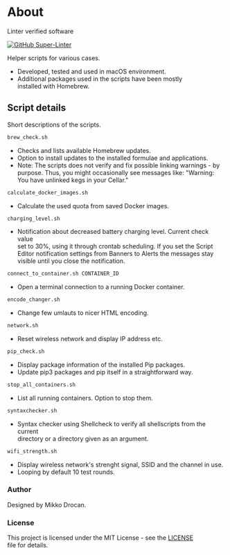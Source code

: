 # About

Linter verified software

[![GitHub Super-Linter](https://github.com/mdrocan/shell-scripts/workflows/CI-check/badge.svg)](https://github.com/marketplace/actions/super-linter)

Helper scripts for various cases.

- Developed, tested and used in macOS environment.
- Additional packages used in the scripts have been mostly \
installed with Homebrew.

## Script details

Short descriptions of the scripts.

```sh
brew_check.sh
```
- Checks and lists available Homebrew updates.
- Option to install updates to the installed formulae and applications.
- Note: The scripts does not verify and fix possible linking warnings - by purpose. Thus, you might occasionally see messages like: "Warning: You have unlinked kegs in your Cellar."

```sh
calculate_docker_images.sh
```
- Calculate the used quota from saved Docker images.

```sh
charging_level.sh
```
- Notification about decreased battery charging level. Current check value \
set to 30%, using it through crontab scheduling. If you set the Script \
Editor notification settings from Banners to Alerts the messages stay \
visible until you close the notification.

```sh
connect_to_container.sh CONTAINER_ID
```
- Open a terminal connection to a running Docker container.

```sh
encode_changer.sh
```
- Change few umlauts to nicer HTML encoding.

```sh
network.sh
```
- Reset wireless network and display IP address etc.

```sh
pip_check.sh
```
- Display package information of the installed Pip packages.
- Update pip3 packages and pip itself in a straightforward way.

```sh
stop_all_containers.sh
```
- List all running containers. Option to stop them.

```sh
syntaxchecker.sh
```
- Syntax checker using Shellcheck to verify all shellscripts from the current\
 directory or a directory given as an argument.

```sh
wifi_strength.sh
```
- Display wireless network's strenght signal, SSID and the channel in use.
- Looping by default 10 test rounds.

### Author

Designed by Mikko Drocan.

### License

This project is licensed under the MIT License - see the [LICENSE](LICENSE)\
 file for details.
